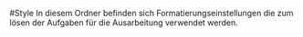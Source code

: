 #Style
In diesem Ordner befinden sich Formatierungseinstellungen die zum lösen der Aufgaben für die Ausarbeitung verwendet werden.
